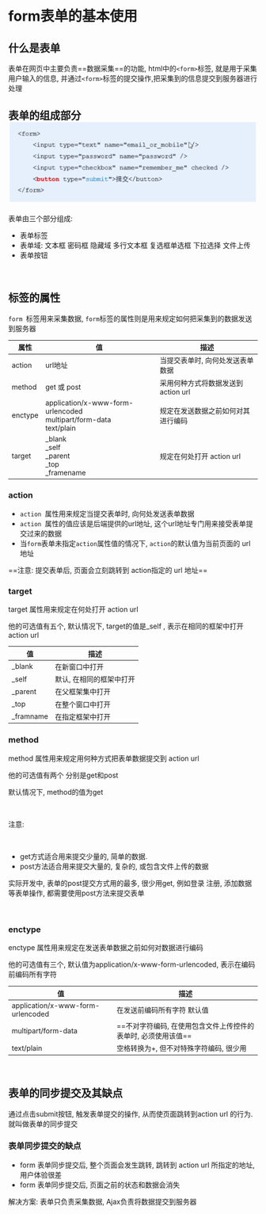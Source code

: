 # form表单的基本使用

## 什么是表单

表单在网页中主要负责==数据采集==的功能, html中的`<form>`标签, 就是用于采集用户输入的信息, 并通过`<form>`标签的提交操作,把采集到的信息提交到服务器进行处理 

## 表单的组成部分![Snipaste_2022-08-12_14-31-09](assets/Snipaste_2022-08-12_14-31-09-20220812143113-y2try9e.png)​

表单由三个部分组成:

* 表单标签
* 表单域: 文本框 密码框 隐藏域 多行文本框 复选框单选框 下拉选择 文件上传
* 表单按钮

‍

## <form>标签的属性

`form ​`标签用来采集数据, `form`标签的属性则是用来规定如何把采集到的数据发送到服务器

|属性|值|描述|
| ---------| --------------------------------------------------------------------| -------------------------------------|
|action|url地址|当提交表单时, 向何处发送表单数据|
|method|get 或 post|采用何种方式将数据发送到 action url|
|enctype|application/x-www-form-urlencoded<br />multipart/form-data<br />text/plain|规定在发送数据之前如何对其进行编码|
|target|_blank<br />_self<br />_parent<br />_top<br />_framename|规定在何处打开 action url|

### action

* `action ​`属性用来规定当提交表单时, 向何处发送表单数据
* `action ​`属性的值应该是后端提供的url地址, 这个url地址专门用来接受表单提交过来的数据
* 当`form`表单未指定`action`属性值的情况下, `action`的默认值为当前页面的 url 地址

==注意: 提交表单后, 页面会立刻跳转到 action指定的 url 地址==

### target

target 属性用来规定在何处打开 action url 

他的可选值有五个, 默认情况下, target的值是_self , 表示在相同的框架中打开 action url

|值|描述|
| -----------| --------------------------|
|_blank|在新窗口中打开|
|_self|默认, 在相同的框架中打开|
|_parent|在父框架集中打开<br />|
|_top|在整个窗口中打开|
|_framname|在指定框架中打开|

### method

method 属性用来规定用何种方式把表单数据提交到 action url

他的可选值有两个 分别是get和post

默认情况下, method的值为get

‍

注意: 

‍

*  get方式适合用来提交少量的, 简单的数据.
* post方法适合用来提交大量的, 复杂的, 或包含文件上传的数据

实际开发中, <form>表单的post提交方式用的最多, 很少用get, 例如登录 注册, 添加数据等表单操作, 都需要使用post方法来提交表单

‍

### 

### enctype

enctype 属性用来规定在发送表单数据之前如何对数据进行编码

他的可选值有三个, 默认值为application/x-www-form-urlencoded, 表示在编码前编码所有字符

|值|描述|
| -----------------------------------| -----------------------------------------|
|application/x-www-form-urlencoded|在发送前编码所有字符 默认值|
|multipart/form-data|==不对字符编码, 在使用包含文件上传控件的表单时, 必须使用该值==|
|text/plain|空格转换为+, 但不对特殊字符编码, 很少用|

‍

## 表单的同步提交及其缺点

通过点击submit按钮, 触发表单提交的操作, 从而使页面跳转到action url 的行为. 就叫做表单的同步提交

### 表单同步提交的缺点

* form 表单同步提交后, 整个页面会发生跳转, 跳转到 action url 所指定的地址, 用户体验很差
* form 表单同步提交后, 页面之前的状态和数据会消失

解决方案: 表单只负责采集数据, Ajax负责将数据提交到服务器

